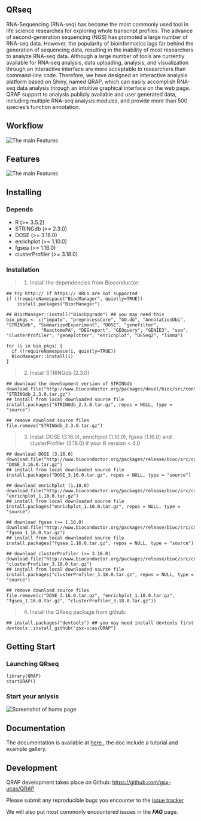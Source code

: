 ## QRseq
RNA-Sequencing (RNA-seq) has become the most commonly used tool in life science researches for exploring whole transcript profiles. The advance of second-generation sequencing (NGS) has promoted a large number of RNA-seq data. However, the popularity of bioinformatics lags far behind the generation of sequencing data, resulting in the inability of most researchers to analyze RNA-seq data. Although a large number of tools are currently available for RNA-seq analysis, data uploading, analysis, and visualization through an interactive interface are more acceptable to researchers than command-line code. Therefore, we have designed an interactive analysis platform based on Shiny, named QRAP, which can easily accomplish RNA-seq data analysis through an intuitive graphical interface on the web page. QRAP support to analysis publicly available and user generated data, including multiple RNA-seq analysis modules, and provide more than 500 species’s function annotation.

## Workflow
![The main Features](https://github.com/gsx-ucas/QRAP/blob/main/inst/shiny/myApp/www/images/workflow.jpg)

## Features

![The main Features](https://github.com/gsx-ucas/QRAP/blob/main/inst/shiny/myApp/www/images/features.jpg)

## Installing

### Depends
- R (>= 3.5.2)
- STRINGdb (>= 2.3.0)
- DOSE (>= 3.16.0)
- enrichplot (>= 1.10.0)
- fgsea (>= 1.16.0)
- clusterProfiler (>= 3.18.0)

### Installation
>1. Install the dependencies from Bioconductor:
```
## try http:// if https:// URLs are not supported
if (!requireNamespace("BiocManager", quietly=TRUE))
    install.packages("BiocManager")
    
## BiocManager::install("BiocUpgrade") ## you may need this
bio_pkgs <- c("impute", "preprocessCore", "GO.db", "AnnotationDbi", "STRINGdb", "SummarizedExperiment", "DOSE", "genefilter", 
             "ReactomePA", "DEGreport", "GEOquery", "GENIE3", "sva", "clusterProfiler", "geneplotter", "enrichplot", "DESeq2", "limma")
             
for (i in bio_pkgs) {
  if (!requireNamespace(i, quietly=TRUE))
  BiocManager::install(i)
}
```
>2. Install STRINGdb (2.3.0)
```
## download the development version of STRINGdb 
download.file("http://www.bioconductor.org/packages/devel/bioc/src/contrib/STRINGdb_2.3.0.tar.gz", "STRINGdb_2.3.0.tar.gz")
## install from local downloaded source file
install.packages("STRINGdb_2.3.0.tar.gz", repos = NULL, type = "source")

## remove download source files
file.remove("STRINGdb_2.3.0.tar.gz")
```
>3. Install DOSE (3.16.0), enrichplot (1.10.0), fgsea (1.16.0) and clusterProfiler (3.18.0) if your R version < 4.0
```
## download DOSE (3.16.0) 
download.file("http://www.bioconductor.org/packages/release/bioc/src/contrib/DOSE_3.16.0.tar.gz", "DOSE_3.16.0.tar.gz")
## install from local downloaded source file
install.packages("DOSE_3.16.0.tar.gz", repos = NULL, type = "source")

## download enrichplot (1.10.0)
download.file("http://www.bioconductor.org/packages/release/bioc/src/contrib/enrichplot_1.10.0.tar.gz", "enrichplot_1.10.0.tar.gz")
## install from local downloaded source file
install.packages("enrichplot_1.10.0.tar.gz", repos = NULL, type = "source")

## download fgsea (>= 1.16.0)
download.file("http://www.bioconductor.org/packages/release/bioc/src/contrib/fgsea_1.16.0.tar.gz", "fgsea_1.16.0.tar.gz")
## install from local downloaded source file
install.packages("fgsea_1.16.0.tar.gz", repos = NULL, type = "source")

## download clusterProfiler (>= 3.18.0)
download.file("http://www.bioconductor.org/packages/release/bioc/src/contrib/clusterProfiler_3.18.0.tar.gz", "clusterProfiler_3.18.0.tar.gz")
## install from local downloaded source file
install.packages("clusterProfiler_3.18.0.tar.gz", repos = NULL, type = "source")

## remove download source files
file.remove(c("DOSE_3.16.0.tar.gz", "enrichplot_1.10.0.tar.gz", "fgsea_1.16.0.tar.gz", "clusterProfiler_3.18.0.tar.gz"))
```
>4. Install the QRseq package from github:
```
## install.packages("devtools") ## you may need install devtools first
devtools::install_github("gsx-ucas/QRAP")
```
## Getting Start

### Launching QRseq
```
library(QRAP)
startQRAP()
```
### Start your anlysis

![Screenshot of home page](https://github.com/gsx-ucas/QRAP/blob/main/inst/shiny/www/images/page_demo.jpg)

## Documentation
The documentation is available at <a href="https://gsx-ucas.github.io/QRAP" target="_blank"> here </a>, the doc include a tutorial and example gallery.

## Development

QRAP development takes place on Github: <a href="https://github.com/gsx-ucas/QRAP" target="_blank">https://github.com/gsx-ucas/QRAP</a>

Please submit any reproducible bugs you encounter to the <a href="https://github.com/gsx-ucas/QRAP/issues" target="_blank">issue tracker</a>

We will also put most commonly encountered issues in the ***FAQ*** page.
